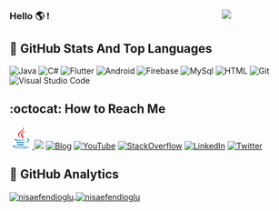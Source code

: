 ### Hello :earth_americas: ! <img align='right' src="https://media.giphy.com/media/eDDrmbtY0aSAII8ffT/giphy.gif" width="130">

## 📌 GitHub Stats And Top Languages

![Java](https://img.shields.io/badge/-Java-090909?style=flat&logo=java)
![C#](https://img.shields.io/badge/-Csharp-090909?style=flat&logo=C#&logoColor=673dff)
![Flutter](https://img.shields.io/badge/-Flutter-090909?style=flat&logo=flutter&logoColor=005eff)
![Android](https://img.shields.io/badge/-Android-090909?style=flat&logo=android)
![Firebase](https://img.shields.io/badge/-Firebase-090909?style=flat&logo=firebase)
![MySql](https://img.shields.io/badge/-MySql-090909?style=flat&logo=mysql&logoColor=00648B)
![HTML](https://img.shields.io/badge/-HTML-090909?style=flat&logo=HTML5&logoColor=E34F26)
![Git](https://img.shields.io/badge/-Git-090909?style=flat&logo=git)
![Visual Studio Code](https://img.shields.io/badge/-Visual%20Studio%20Code-090909?style=flat&logo=visual-studio-code&logoColor=007ACC)

## :octocat: How to Reach Me
<a href="https://www.java.com" target="_blank"> <img src="https://raw.githubusercontent.com/devicons/devicon/master/icons/java/java-original.svg" alt="java" width="40" height="40"/> </a> [![](https://img.shields.io/badge/-JavaSeries-090909?style=flat&logo=YouTube&logoColor=2684ff)](https://www.youtube.com/watch?v=R3tMpNhp1HI&list=PLioiAdpJJNbs5dRMkzuL7tUy-O7gQZbMO&ab_channel=NisaEfendio%C4%9Flu)
[![Blog](https://img.shields.io/badge/-Blog-090909?style=flat&logo=web&logoColor=1195F5)](https://nisaefendioglu.blog)
[![YouTube](https://img.shields.io/badge/-YouTube-090909?style=flat&logo=YouTube&logoColor=FF0000)](https://www.youtube.com/NisaEfendioğlu)
[![StackOverflow](https://img.shields.io/badge/-StackOverflow-090909?style=flat&logo=StackOverflow)](https://stackoverflow.com/users/11902787/nisa-efendioglu)
[![LinkedIn](https://img.shields.io/badge/-LinkedIn-090909?style=flat&logo=linkedin)](https://www.linkedin.com/in/nisaefendioglu)
[![Twitter](https://img.shields.io/badge/-Twitter-090909?style=flat&logo=Twitter)](https://twitter.com/nisaefendioglu)

## 📌 GitHub Analytics

<a href="https://github.com/nisaefendioglu">
  <img height="180em" align="center" src="https://github-readme-stats.vercel.app/api?username=nisaefendioglu&show_icons=true&locale=en&theme=default &include_all_commits=true&count_private=true" alt="nisaefendioglu"/>
  <img height="180em" align="center" src="https://github-readme-stats.vercel.app/api/top-langs?username=nisaefendioglu&show_icons=true&locale=en&layout=compact&langs_count=8&theme=default" alt="nisaefendioglu"/>
</a>

